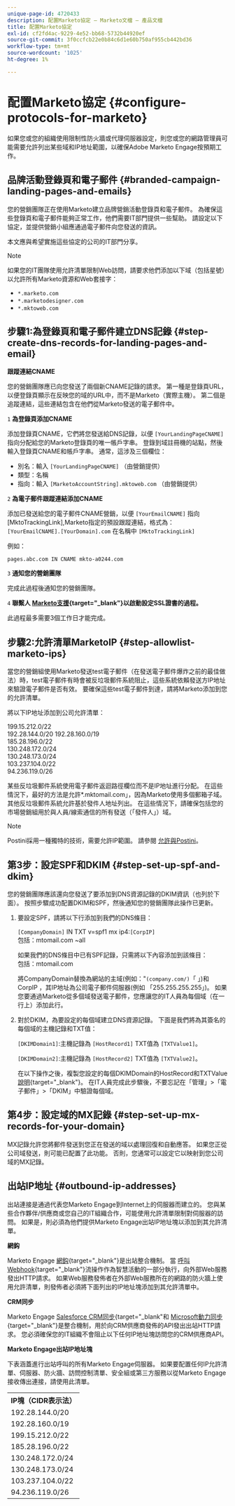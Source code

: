 ```yaml
---
unique-page-id: 4720433
description: 配置Marketo協定 — Marketo文檔 — 產品文檔
title: 配置Marketo協定
exl-id: cf2fd4ac-9229-4e52-bb68-5732b44920ef
source-git-commit: 3f0ccfcb22e0b84c6d1e60b750af955cb442bd36
workflow-type: tm+mt
source-wordcount: '1025'
ht-degree: 1%

---
```


# 配置Marketo協定 {#configure-protocols-for-marketo}

如果您或您的組織使用限制性防火牆或代理伺服器設定，則您或您的網路管理員可能需要允許列出某些域和IP地址範圍，以確保Adobe Marketo Engage按預期工作。

## 品牌活動登錄頁和電子郵件 {#branded-campaign-landing-pages-and-emails}

您的營銷團隊正在使用Marketo建立品牌營銷活動登錄頁和電子郵件。 為確保這些登錄頁和電子郵件能夠正常工作，他們需要IT部門提供一些幫助。 請設定以下協定，並提供營銷小組應通過電子郵件向您發送的資訊。

本文應與希望實施這些協定的公司的IT部門分享。

>[!NOTE]
>
>如果您的IT團隊使用允許清單限制Web訪問，請要求他們添加以下域（包括星號）以允許所有Marketo資源和Web套接字：

* `*.marketo.com`
* `*.marketodesigner.com`
* `*.mktoweb.com`

## 步驟1:為登錄頁和電子郵件建立DNS記錄 {#step-create-dns-records-for-landing-pages-and-email}

**跟蹤連結CNAME**

您的營銷團隊應已向您發送了兩個新CNAME記錄的請求。 第一種是登錄頁URL，以便登錄頁顯示在反映您的域的URL中，而不是Marketo（實際主機）。 第二個是追蹤連結，這些連結包含在他們從Marketo發送的電子郵件中。

`1` **為登錄頁添加CNAME**

添加登錄頁CNAME，它們將您發送給DNS記錄，以便 `[YourLandingPageCNAME]` 指向分配給您的Marketo登錄頁的唯一帳戶字串。 登錄到域註冊機的站點，然後輸入登錄頁CNAME和帳戶字串。 通常，這涉及三個欄位：

* 別名：輸入 `[YourLandingPageCNAME]` （由營銷提供）
* 類型：名稱
* 指向：輸入 `[MarketoAccountString].mktoweb.com` （由營銷提供）

`2` **為電子郵件跟蹤連結添加CNAME**

添加已發送給您的電子郵件CNAME營銷，以便 `[YourEmailCNAME]` 指向 [MktoTrackingLink],Marketo指定的預設跟蹤連結，格式為：\
`[YourEmailCNAME].[YourDomain].com` 在名稱中 `[MktoTrackingLink]`

例如：

`pages.abc.com IN CNAME mkto-a0244.com`

`3` **通知您的營銷團隊**

完成此過程後通知您的營銷團隊。

`4` **聯繫人 [Marketo支援](https://nation.marketo.com/t5/support/ct-p/Support){target=&quot;_blank&quot;}以啟動設定SSL證書的過程。**

此過程最多需要3個工作日才能完成。

## 步驟2:允許清單MarketoIP {#step-allowlist-marketo-ips}

當您的營銷組使用Marketo發送test電子郵件（在發送電子郵件爆炸之前的最佳做法）時，test電子郵件有時會被反垃圾郵件系統阻止，這些系統依賴發送方IP地址來驗證電子郵件是否有效。 要確保這些test電子郵件到達，請將Marketo添加到您的允許清單。

將以下IP地址添加到公司允許清單：

199.15.212.0/22\
192.28.144.0/20 192.28.160.0/19\
185.28.196.0/22\
130.248.172.0/24\
130.248.173.0/24\
103.237.104.0/22\
94.236.119.0/26

某些反垃圾郵件系統使用電子郵件返迴路徑欄位而不是IP地址進行分配。 在這些情況下，最好的方法是允許&#42;.mktomail.com」，因為Marketo使用多個郵箱子域。 其他反垃圾郵件系統允許基於發件人地址列出。 在這些情況下，請確保包括您的市場營銷組用於與人員/線索通信的所有發送（「發件人」）域。

>[!NOTE]
>
>Postini採用一種獨特的技術，需要允許IP範圍。 請參閱 [允許與Postini](https://nation.marketo.com/docs/DOC-1066)。

## 第3步：設定SPF和DKIM {#step-set-up-spf-and-dkim}

您的營銷團隊應該還向您發送了要添加到DNS資源記錄的DKIM資訊（也列於下面）。 按照步驟成功配置DKIM和SPF，然後通知您的營銷團隊此操作已更新。

1. 要設定SPF，請將以下行添加到我們的DNS條目：

   `[CompanyDomain]` IN TXT v=spf1 mx ip4:`[CorpIP]`\
   包括：mtomail.com ~all

   如果我們的DNS條目中已有SPF記錄，只需將以下內容添加到該條目：\
   包括：mtomail.com

   將CompanyDomain替換為網站的主域(例如：&quot;`(company.com/)`「 」)和CorpIP ，其IP地址為公司電子郵件伺服器(例如 「255.255.255.255」)。 如果您要通過Marketo從多個域發送電子郵件，您應讓您的IT人員為每個域（在一行上）添加此行。

1. 對於DKIM，為要設定的每個域建立DNS資源記錄。 下面是我們將為其簽名的每個域的主機記錄和TXT值：

   `[DKIMDomain1]`:主機記錄為 `[HostRecord1]` TXT值為 `[TXTValue1]`。

   `[DKIMDomain2]`:主機記錄為 `[HostRecord2]` TXT值為 `[TXTValue2]`。

   在以下操作之後，複製您設定的每個DKIMDomain的HostRecord和TXTValue [說明](/help/marketo/product-docs/email-marketing/deliverability/set-up-a-custom-dkim-signature.md){target=&quot;_blank&quot;}。 在IT人員完成此步驟後，不要忘記在「管理」>「電子郵件」>「DKIM」中驗證每個域。

## 第4步：設定域的MX記錄 {#step-set-up-mx-records-for-your-domain}

MX記錄允許您將郵件發送到您正在發送的域以處理回復和自動應答。 如果您正從公司域發送，則可能已配置了此功能。 否則，您通常可以設定它以映射到您公司域的MX記錄。

## 出站IP地址 {#outbound-ip-addresses}

出站連接是通過代表您Marketo Engage到Internet上的伺服器而建立的。 您與某些合作夥伴/供應商或您自己的IT組織合作，可能使用允許清單限制對伺服器的訪問。 如果是，則必須為他們提供Marketo Engage出站IP地址塊以添加到其允許清單。

**網鈎**

Marketo Engage [網鈎](/help/marketo/product-docs/administration/additional-integrations/create-a-webhook.md){target=&quot;_blank&quot;}是出站整合機制。 當 [呼叫Webhook](/help/marketo/product-docs/core-marketo-concepts/smart-campaigns/flow-actions/call-webhook.md){target=&quot;_blank&quot;}流操作作為智慧活動的一部分執行，向外部Web服務發出HTTP請求。 如果Web服務發佈者在外部Web服務所在的網路的防火牆上使用允許清單，則發佈者必須將下面列出的IP地址塊添加到其允許清單中。

**CRM同步**

Marketo Engage [Salesforce CRM同步](/help/marketo/product-docs/crm-sync/salesforce-sync/sfdc-sync-details/add-an-existing-salesforce-field-to-the-marketo-sync.md){target=&quot;_blank&quot;和 [Microsoft動力同步](/help/marketo/product-docs/crm-sync/microsoft-dynamics-sync/understanding-the-microsoft-dynamics-sync.md){target=&quot;_blank&quot;}是整合機制，用於向CRM供應商發佈的API發出出站HTTP請求。 您必須確保您的IT組織不會阻止以下任何IP地址塊訪問您的CRM供應商API。

**Marketo Engage出站IP地址塊**

下表涵蓋進行出站呼叫的所有Marketo Engage伺服器。 如果要配置任何IP允許清單、伺服器、防火牆、訪問控制清單、安全組或第三方服務以從Marketo Engage接收傳出連接，請使用此清單。

<table>
 <tbody>
  <tr>
   <th>IP塊（CIDR表示法）</th>
  </tr>
  <tr>
   <td>192.28.144.0/20</td>
  </tr>
   <tr>
   <td>192.28.160.0/19</td>
  </tr>
   <tr>
   <td>199.15.212.0/22</td>
  </tr>
   <tr>
   <td>185.28.196.0/22</td>
  </tr>
   <tr>
   <td>130.248.172.0/24</td>
  </tr>
   <tr>
   <td>130.248.173.0/24</td>
  </tr>
  <tr>
   <td>103.237.104.0/22</td>
  </tr>
  <tr>
   <td>94.236.119.0/26</td>
  </tr>
 </tbody>
</table>
